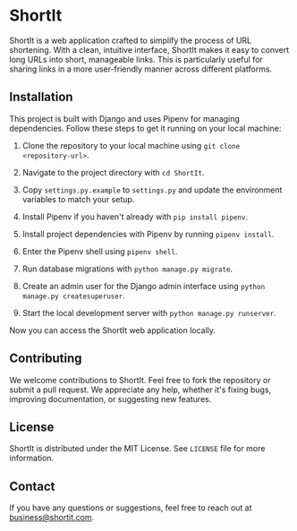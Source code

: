 # ShortIt

ShortIt is a web application crafted to simplify the process of URL shortening. With a clean, intuitive interface, ShortIt makes it easy to convert long URLs into short, manageable links. This is particularly useful for sharing links in a more user-friendly manner across different platforms.

## Installation

This project is built with Django and uses Pipenv for managing dependencies. Follow these steps to get it running on your local machine:

1. Clone the repository to your local machine using `git clone <repository-url>`.

2. Navigate to the project directory with `cd ShortIt`.

3. Copy `settings.py.example` to `settings.py` and update the environment variables to match your setup.

4. Install Pipenv if you haven't already with `pip install pipenv`.

5. Install project dependencies with Pipenv by running `pipenv install`.

6. Enter the Pipenv shell using `pipenv shell`.

7. Run database migrations with `python manage.py migrate`.

8. Create an admin user for the Django admin interface using `python manage.py createsuperuser`.

9. Start the local development server with `python manage.py runserver`.

Now you can access the ShortIt web application locally.

## Contributing

We welcome contributions to ShortIt. Feel free to fork the repository or submit a pull request. We appreciate any help, whether it's fixing bugs, improving documentation, or suggesting new features.

## License

ShortIt is distributed under the MIT License. See `LICENSE` file for more information.

## Contact

If you have any questions or suggestions, feel free to reach out at business@shortit.com.
